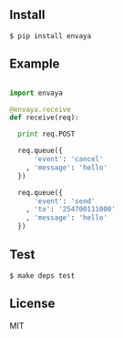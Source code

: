 Install
---

    $ pip install envaya

Example
---

```python

import envaya

@envaya.receive
def receive(req):

  print req.POST

  req.queue({
      'event': 'cancel'
    , 'message': 'hello'
  })

  req.queue({
      'event': 'send'
    , 'to': '254700111000'
    , 'message': 'hello'
  })


```

Test
---

    $ make deps test

License
---

MIT

